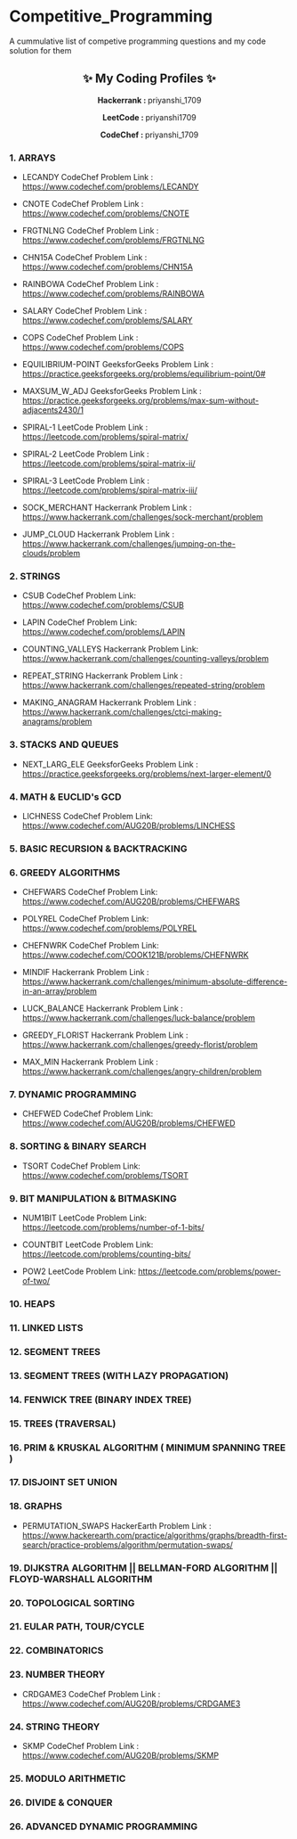 # Competitive_Programming 

A cummulative list of competive programming questions and my code solution for them

<h2 align="center">✨ My Coding Profiles ✨</h3>

<p align="center">
   <b> Hackerrank : </b> priyanshi_1709   
</p>

<p align="center">
   <b> LeetCode :  </b>  priyanshi1709 
</p>

<p align="center">
   <b> CodeChef : </b>   priyanshi_1709   
</p>

### 1. ARRAYS

- LECANDY CodeChef Problem Link : https://www.codechef.com/problems/LECANDY

- CNOTE CodeChef Problem Link : https://www.codechef.com/problems/CNOTE

- FRGTNLNG CodeChef Problem Link : https://www.codechef.com/problems/FRGTNLNG

- CHN15A CodeChef Problem Link : https://www.codechef.com/problems/CHN15A

- RAINBOWA CodeChef Problem Link : https://www.codechef.com/problems/RAINBOWA

- SALARY CodeChef Problem Link : https://www.codechef.com/problems/SALARY

- COPS CodeChef Problem Link : https://www.codechef.com/problems/COPS

- EQUILIBRIUM-POINT GeeksforGeeks Problem Link : https://practice.geeksforgeeks.org/problems/equilibrium-point/0#

- MAXSUM_W_ADJ GeeksforGeeks Problem Link : https://practice.geeksforgeeks.org/problems/max-sum-without-adjacents2430/1

- SPIRAL-1 LeetCode Problem Link : https://leetcode.com/problems/spiral-matrix/

- SPIRAL-2 LeetCode Problem Link : https://leetcode.com/problems/spiral-matrix-ii/

- SPIRAL-3 LeetCode Problem Link : https://leetcode.com/problems/spiral-matrix-iii/

- SOCK_MERCHANT Hackerrank Problem Link : https://www.hackerrank.com/challenges/sock-merchant/problem

- JUMP_CLOUD Hackerrank Problem Link : https://www.hackerrank.com/challenges/jumping-on-the-clouds/problem

### 2. STRINGS

- CSUB CodeChef Problem Link: https://www.codechef.com/problems/CSUB

- LAPIN CodeChef Problem Link: https://www.codechef.com/problems/LAPIN

- COUNTING_VALLEYS Hackerrank Problem Link: https://www.hackerrank.com/challenges/counting-valleys/problem

- REPEAT_STRING Hackerrank Problem Link : https://www.hackerrank.com/challenges/repeated-string/problem

- MAKING_ANAGRAM Hackerrank Problem Link : https://www.hackerrank.com/challenges/ctci-making-anagrams/problem

### 3. STACKS AND QUEUES

- NEXT_LARG_ELE GeeksforGeeks Problem Link : https://practice.geeksforgeeks.org/problems/next-larger-element/0

### 4. MATH & EUCLID's GCD

- LICHNESS CodeChef Problem Link: https://www.codechef.com/AUG20B/problems/LINCHESS

### 5. BASIC RECURSION & BACKTRACKING

### 6. GREEDY ALGORITHMS

- CHEFWARS CodeChef Problem Link: https://www.codechef.com/AUG20B/problems/CHEFWARS

- POLYREL CodeChef Problem Link: https://www.codechef.com/problems/POLYREL

- CHEFNWRK CodeChef Problem Link: https://www.codechef.com/COOK121B/problems/CHEFNWRK

- MINDIF Hackerrank Problem Link : https://www.hackerrank.com/challenges/minimum-absolute-difference-in-an-array/problem

- LUCK_BALANCE Hackerrank Problem Link : https://www.hackerrank.com/challenges/luck-balance/problem

- GREEDY_FLORIST Hackerrank Problem Link : https://www.hackerrank.com/challenges/greedy-florist/problem

- MAX_MIN Hackerrank Problem Link : https://www.hackerrank.com/challenges/angry-children/problem

### 7. DYNAMIC PROGRAMMING 

- CHEFWED CodeChef Problem Link: https://www.codechef.com/AUG20B/problems/CHEFWED

### 8. SORTING & BINARY SEARCH

- TSORT CodeChef Problem Link: https://www.codechef.com/problems/TSORT

### 9. BIT MANIPULATION & BITMASKING

- NUM1BIT LeetCode Problem Link: https://leetcode.com/problems/number-of-1-bits/

- COUNTBIT LeetCode Problem Link: https://leetcode.com/problems/counting-bits/

- POW2 LeetCode Problem Link: https://leetcode.com/problems/power-of-two/

### 10. HEAPS

### 11. LINKED LISTS

### 12. SEGMENT TREES

### 13. SEGMENT TREES (WITH LAZY PROPAGATION)

### 14. FENWICK TREE (BINARY INDEX TREE)

### 15. TREES (TRAVERSAL)

### 16. PRIM & KRUSKAL ALGORITHM ( MINIMUM SPANNING TREE )

### 17. DISJOINT SET UNION

### 18. GRAPHS

- PERMUTATION_SWAPS HackerEarth Problem Link : https://www.hackerearth.com/practice/algorithms/graphs/breadth-first-search/practice-problems/algorithm/permutation-swaps/

### 19. DIJKSTRA ALGORITHM || BELLMAN-FORD ALGORITHM || FLOYD-WARSHALL ALGORITHM

### 20. TOPOLOGICAL SORTING

### 21. EULAR PATH, TOUR/CYCLE

### 22. COMBINATORICS

### 23. NUMBER THEORY 

- CRDGAME3 CodeChef Problem Link : https://www.codechef.com/AUG20B/problems/CRDGAME3

### 24. STRING THEORY

- SKMP CodeChef Problem Link : https://www.codechef.com/AUG20B/problems/SKMP

### 25. MODULO ARITHMETIC

### 26. DIVIDE & CONQUER

### 26. ADVANCED DYNAMIC PROGRAMMING






